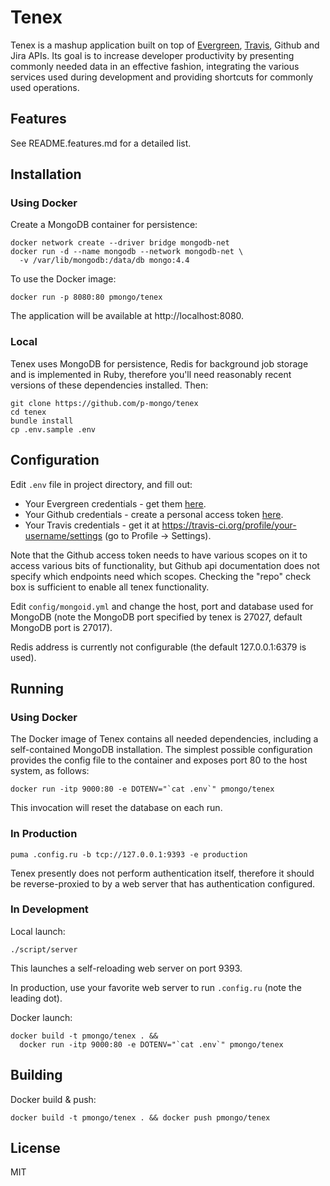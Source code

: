# Tenex

Tenex is a mashup application built on top of
[Evergreen](https://github.com/evergreen-ci/evergreen/wiki),
[Travis](https://travis-ci.org/), Github and Jira APIs.
Its goal is to increase developer productivity by presenting
commonly needed data in an effective fashion, integrating the various
services used during development and providing shortcuts for commonly used
operations.

## Features

See README.features.md for a detailed list.

## Installation

### Using Docker

Create a MongoDB container for persistence:

    docker network create --driver bridge mongodb-net
    docker run -d --name mongodb --network mongodb-net \
      -v /var/lib/mongodb:/data/db mongo:4.4

To use the Docker image:

    docker run -p 8080:80 pmongo/tenex

The application will be available at http://localhost:8080.

### Local

Tenex uses MongoDB for persistence, Redis for background job storage
and is implemented in Ruby, therefore you'll need reasonably recent versions
of these dependencies installed. Then:

    git clone https://github.com/p-mongo/tenex
    cd tenex
    bundle install
    cp .env.sample .env

## Configuration

Edit `.env` file in project directory, and fill out:

- Your Evergreen credentials - get them [here](https://evergreen.mongodb.com/settings).
- Your Github credentials - create a personal access token [here](https://github.com/settings/tokens).
- Your Travis credentials - get it at https://travis-ci.org/profile/your-username/settings
(go to Profile -> Settings).

Note that the Github access token needs to have various scopes on it
to access various bits of functionality, but Github api documentation
does not specify which endpoints need which scopes. Checking the
"repo" check box is sufficient to enable all tenex functionality.

Edit `config/mongoid.yml` and change the host, port and database used for
MongoDB (note the MongoDB port specified by tenex is 27027, default MongoDB
port is 27017).

Redis address is currently not configurable (the default 127.0.0.1:6379 is used).

## Running

### Using Docker

The Docker image of Tenex contains all needed dependencies, including a
self-contained MongoDB installation. The simplest possible configuration
provides the config file to the container and exposes port 80 to the
host system, as follows:

    docker run -itp 9000:80 -e DOTENV="`cat .env`" pmongo/tenex

This invocation will reset the database on each run.

### In Production

    puma .config.ru -b tcp://127.0.0.1:9393 -e production

Tenex presently does not perform authentication itself, therefore it should be
reverse-proxied to by a web server that has authentication configured.

### In Development

Local launch:

    ./script/server

This launches a self-reloading web server on port 9393.

In production, use your favorite web server to run `.config.ru` (note the
leading dot).

Docker launch:

    docker build -t pmongo/tenex . &&
      docker run -itp 9000:80 -e DOTENV="`cat .env`" pmongo/tenex

## Building

Docker build & push:

    docker build -t pmongo/tenex . && docker push pmongo/tenex

## License

MIT
